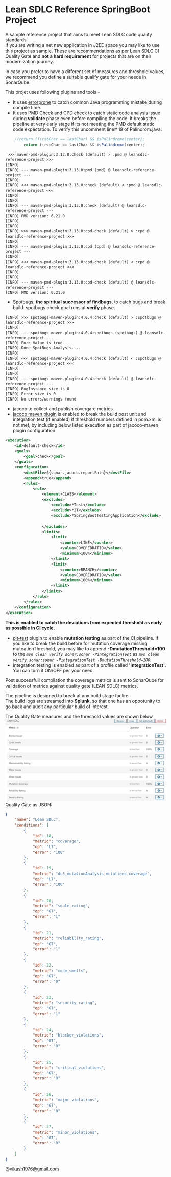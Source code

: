 # Lean SDLC Reference SpringBoot Project

A sample reference project that aims to meet Lean SDLC code quality standards.  
If you are writing a net new application in J2EE space you may like to use this project as sample.
These are recommendations as per Lean SDLC CI Quality Gate and **not a hard requirement** for projects that are on their modernization journey.

In case you prefer to have a different set of measures and threshold values, we recommend you  define a suitable qualify gate for your needs in SonarQube.

This projet uses following plugins and tools - 
-	It uses [errorprone](https://github.com/google/error-prone/) to catch common Java programming mistake during compile time.
-	It uses PMD Check and CPD check to catch static code analysis issue during **validate** phase even before compiling the code. It breaks the pipeline at very early stage if its not meeting the PMD default static code expectation. To verify this uncomment line# 19 of Palindrom.java.
```java
	//return (firstChar == lastChar) && isPalindrome(center);
    	return firstChar == lastChar && isPalindrome(center);
```
```
 >>> maven-pmd-plugin:3.13.0:check (default) > :pmd @ leansdlc-reference-project >>>
[INFO] 
[INFO] --- maven-pmd-plugin:3.13.0:pmd (pmd) @ leansdlc-reference-project ---
[INFO] 
[INFO] <<< maven-pmd-plugin:3.13.0:check (default) < :pmd @ leansdlc-reference-project <<<
[INFO] 
[INFO] 
[INFO] --- maven-pmd-plugin:3.13.0:check (default) @ leansdlc-reference-project ---
[INFO] PMD version: 6.21.0
[INFO] 
[INFO] 
[INFO] >>> maven-pmd-plugin:3.13.0:cpd-check (default) > :cpd @ leansdlc-reference-project >>>
[INFO] 
[INFO] --- maven-pmd-plugin:3.13.0:cpd (cpd) @ leansdlc-reference-project ---
[INFO] 
[INFO] <<< maven-pmd-plugin:3.13.0:cpd-check (default) < :cpd @ leansdlc-reference-project <<<
[INFO] 
[INFO] 
[INFO] --- maven-pmd-plugin:3.13.0:cpd-check (default) @ leansdlc-reference-project ---
[INFO] PMD version: 6.21.0
```
-	[Spotbugs](https://spotbugs.github.io/), **the spiritual successor of findbugs**, to catch bugs and break build. spotbugs check goal runs at **verify** phase.
```
[INFO] >>> spotbugs-maven-plugin:4.0.4:check (default) > :spotbugs @ leansdlc-reference-project >>>
[INFO] 
[INFO] --- spotbugs-maven-plugin:4.0.4:spotbugs (spotbugs) @ leansdlc-reference-project ---
[INFO] Fork Value is true
[INFO] Done SpotBugs Analysis....
[INFO] 
[INFO] <<< spotbugs-maven-plugin:4.0.4:check (default) < :spotbugs @ leansdlc-reference-project <<<
[INFO] 
[INFO] 
[INFO] --- spotbugs-maven-plugin:4.0.4:check (default) @ leansdlc-reference-project ---
[INFO] BugInstance size is 0
[INFO] Error size is 0
[INFO] No errors/warnings found
```
-	jacoco to collect and publish covergare metrics.
-	[jacoco maven plugin](https://www.eclemma.org/jacoco/trunk/doc/maven.html) is enabled to break the build post unit and integration test (if enabled) if threshold numbers defined in pom.xml is not met, by including below listed execution as part of jacoco-maven plugin configuration.
```xml
<execution>
	<id>default-check</id>
	<goals>
		<goal>check</goal>
	</goals>
	<configuration>
		<destFile>${sonar.jacoco.reportPath}</destFile>
		<append>true</append>
		<rules>
			<rule>
				<element>CLASS</element>
				<excludes>
					<exclude>*Test</exclude>
					<exclude>*IT</exclude>
					<exclude>*SpringBootTestingApplication</exclude>

				</excludes>
				<limits>
					<limit>
						<counter>LINE</counter>
						<value>COVEREDRATIO</value>
						<minimum>100%</minimum>
					</limit>
					<limit>
						<counter>BRANCH</counter>
						<value>COVEREDRATIO</value>
						<minimum>100%</minimum>
					</limit>
				</limits>
			</rule>
		</rules>
	</configuration>
</execution>

```
**This is enabled to catch the deviations from expected threshold as early as possible in CI cycle.**  

-	[pit-test](https://pitest.org/quickstart/maven/) plugin to enable **mutation testing** as part of the CI pipeline.
If you like to break the build before for mutation coverage missing mutoationThreshold, you may like to append **-DmutationThreshold=100** to the *`mvn clean verify sonar:sonar -PintegrationTest`* as *`mvn clean verify sonar:sonar -PintegrationTest -DmutationThreshold=100`*.
-	integration testing is enabled as part of a profile called **'integrationTest'**. You can turn it ON/OFF per your need.

Post successfull compilation the coverage metrics is sent to SonarQube for validation of metrics against quality gate (LEAN SDLC) metrics.

The pipeline is designed to break at any build stage faulire.  
The build logs are streamed into **Splunk**, so that one has an oppotunity to go back and audit any particular build of interest.

The Quality Gate measures and the threshold values are shown below ![Quality Gate](/src/main/resources/Lean_SDLC_QG.JPG)  
Quality Gate as JSON:
``` json
{
	"name": "Lean SDLC",
	"conditions": [
		{
			"id": 18,
			"metric": "coverage",
			"op": "LT",
			"error": "100"
		},
		{
			"id": 19,
			"metric": "dc5_mutationAnalysis_mutations_coverage",
			"op": "LT",
			"error": "100"
		},
		{
			"id": 20,
			"metric": "sqale_rating",
			"op": "GT",
			"error": "1"
		},
		{
			"id": 21,
			"metric": "reliability_rating",
			"op": "GT",
			"error": "1"
		},
		{
			"id": 22,
			"metric": "code_smells",
			"op": "GT",
			"error": "0"
		},
		{
			"id": 23,
			"metric": "security_rating",
			"op": "GT",
			"error": "1"
		},
		{
			"id": 24,
			"metric": "blocker_violations",
			"op": "GT",
			"error": "0"
		},
		{
			"id": 25,
			"metric": "critical_violations",
			"op": "GT",
			"error": "0"
		},
		{
			"id": 26,
			"metric": "major_violations",
			"op": "GT",
			"error": "0"
		},
		{
			"id": 27,
			"metric": "minor_violations",
			"op": "GT",
			"error": "0"
		}
	]
}
```


@vikash1976@gmail.com
